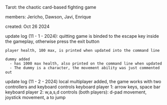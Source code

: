 Tarot: the chaotic card-based fighting game

members: Jericho, Dawson, Javi, Enrique

created: Oct 26 2024

update log (11 - 1 - 2024):
	quitting game is binded to the escape key inside the gameplay, otherwise press the exit button
	
	player health, 100 max, is printed when updated into the command line 
	
	dummy added
	  - has 1000 max health, also printed on the command line when updated
	  - The dummy is a character, the movement ability was just commented out
	
update log (11 - 2 - 2024)
	local multiplayer added, the game works with two controllers and keyboard controls
	keyboard player 1: arrow keys, space bar
	keyboard player 2: w,a,s,d
	controls (both players): d-pad movement, joystick movement, a to jump
	
	
